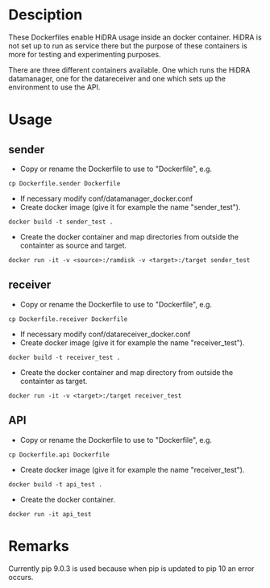# Desciption

These Dockerfiles enable HiDRA usage inside an docker container. HiDRA is not set up to run as service there but the purpose of these containers is more for testing and experimenting purposes.

There are three different containers available.
One which runs the HiDRA datamanager, one for the datareceiver and one which sets up the environment to use the API.

# Usage

## sender

* Copy or rename the Dockerfile to use to "Dockerfile", e.g.
```
cp Dockerfile.sender Dockerfile
```
* If necessary modify conf/datamanager_docker.conf
* Create docker image (give it for example the name "sender_test").
```
docker build -t sender_test .
```
* Create the docker container and map directories from outside the containter as source and target.
```
docker run -it -v <source>:/ramdisk -v <target>:/target sender_test
```

## receiver

* Copy or rename the Dockerfile to use to "Dockerfile", e.g.
```
cp Dockerfile.receiver Dockerfile
```
* If necessary modify conf/datareceiver_docker.conf
* Create docker image (give it for example the name "receiver_test").
```
docker build -t receiver_test .
```
* Create the docker container and map directory from outside the containter as target.
```
docker run -it -v <target>:/target receiver_test
```

## API

* Copy or rename the Dockerfile to use to "Dockerfile", e.g.
```
cp Dockerfile.api Dockerfile
```
* Create docker image (give it for example the name "receiver_test").
```
docker build -t api_test .
```
* Create the docker container.
```
docker run -it api_test
```

# Remarks
Currently pip 9.0.3 is used because when pip is updated to pip 10 an error occurs.
